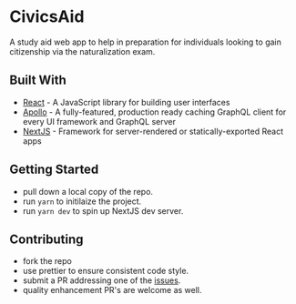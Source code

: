 # CivicsAid

A study aid web app to help in preparation for individuals looking to gain citizenship via the naturalization exam.

## Built With

* [React](https://github.com/facebook/react) - A JavaScript library for building user interfaces
* [Apollo](https://github.com/apollographql) - A fully-featured, production ready caching GraphQL client for every UI framework and GraphQL server
* [NextJS](https://github.com/zeit/next.js/) - Framework for server-rendered or statically-exported React apps

## Getting Started

* pull down a local copy of the repo.
* run `yarn` to initilaize the project.
* run `yarn dev` to spin up NextJS dev server.

## Contributing

* fork the repo
* use prettier to ensure consistent code style.
* submit a PR addressing one of the [issues](https://github.com/MrBoutte101/civicsaid-graphql/issues).
* quality enhancement PR's are welcome as well.
